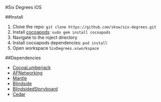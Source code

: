 #Six Degrees iOS

##Install

1. Clone the repo: `git clone https://github.com/sksw/six-degrees.git`
2. Install [cocoapods](http://cocoapods.org/): `sudo gem install cocoapods`
3. Navigate to the roject directory
4. Install cocoapods dependencies: `pod install`
5. Open workspace `SixDegrees.xcworkspace`

##Dependencies

* [CocoaLumberjack](https://github.com/CocoaLumberjack/CocoaLumberjack)
* [AFNetworking](https://github.com/AFNetworking/AFNetworking)
* [Mantle](https://github.com/Mantle/Mantle)
* [Blindside](https://github.com/jbsf/blindside)
* [BlindsidedStoryboard](https://github.com/pivotal-brian-croom/BlindsidedStoryboard)
* [Cedar](https://github.com/pivotal/cedar)

